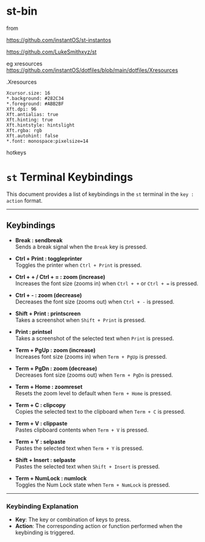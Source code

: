 # st-bin

from 

https://github.com/instantOS/st-instantos

https://github.com/LukeSmithxyz/st

eg xresources https://github.com/instantOS/dotfiles/blob/main/dotfiles/Xresources

.Xresources
```
Xcursor.size: 16
*.background: #282C34
*.foreground: #ABB2BF
Xft.dpi: 96
Xft.antialias: true
Xft.hinting: true
Xft.hintstyle: hintslight
Xft.rgba: rgb
Xft.autohint: false
*.font: monospace:pixelsize=14
```

hotkeys

# `st` Terminal Keybindings

This document provides a list of keybindings in the `st` terminal in the `key : action` format.

---

## Keybindings

- **Break : sendbreak**  
  Sends a break signal when the `Break` key is pressed.

- **Ctrl + Print : toggleprinter**  
  Toggles the printer when `Ctrl + Print` is pressed.

- **Ctrl + + / Ctrl + = : zoom (increase)**  
  Increases the font size (zooms in) when `Ctrl + +` or `Ctrl + =` is pressed.

- **Ctrl + - : zoom (decrease)**  
  Decreases the font size (zooms out) when `Ctrl + -` is pressed.

- **Shift + Print : printscreen**  
  Takes a screenshot when `Shift + Print` is pressed.

- **Print : printsel**  
  Takes a screenshot of the selected text when `Print` is pressed.

- **Term + PgUp : zoom (increase)**  
  Increases font size (zooms in) when `Term + PgUp` is pressed.

- **Term + PgDn : zoom (decrease)**  
  Decreases font size (zooms out) when `Term + PgDn` is pressed.

- **Term + Home : zoomreset**  
  Resets the zoom level to default when `Term + Home` is pressed.

- **Term + C : clipcopy**  
  Copies the selected text to the clipboard when `Term + C` is pressed.

- **Term + V : clippaste**  
  Pastes clipboard contents when `Term + V` is pressed.

- **Term + Y : selpaste**  
  Pastes the selected text when `Term + Y` is pressed.

- **Shift + Insert : selpaste**  
  Pastes the selected text when `Shift + Insert` is pressed.

- **Term + NumLock : numlock**  
  Toggles the Num Lock state when `Term + NumLock` is pressed.

---

### Keybinding Explanation
- **Key**: The key or combination of keys to press.
- **Action**: The corresponding action or function performed when the keybinding is triggered.
